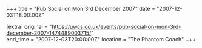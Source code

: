 +++
title = "Pub Social on Mon 3rd December 2007"
date = "2007-12-03T18:00:00Z"

[extra]
original = "https://uwcs.co.uk/events/pub-social-on-mon-3rd-december-2007-1474489003715/"    
end_time = "2007-12-03T20:00:00Z"
location = "The Phantom Coach"
+++



